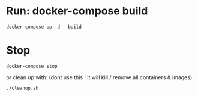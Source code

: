 # Run: docker-compose build
```shell script
docker-compose up -d --build
```

# Stop
```shell script
docker-compose stop
```

or clean up with: (dont use this ! it will kill / remove all containers & images)
```shell script
./cleanup.sh
```